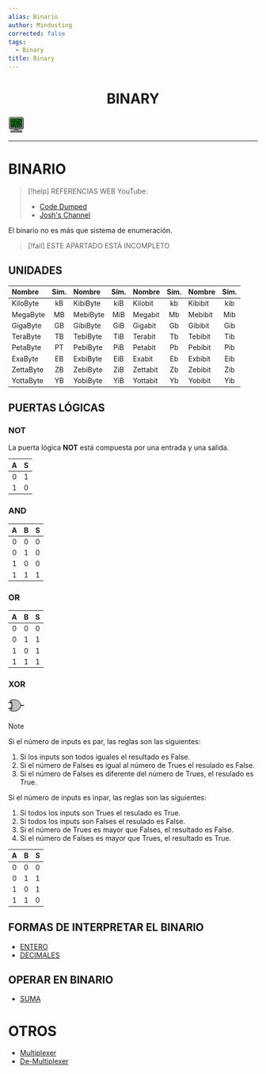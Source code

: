 ```yaml
---
alias: Binario
author: Mindusting
corrected: false
tags:
  - Binary
title: Binary
---
```


<h1 style="text-align:center;">BINARY</h1>

![#logo](../img/retro_monitor.png)

---

# BINARIO

> [!help] REFERENCIAS WEB
> YouTube:
> - [Code Dumped](https://youtu.be/HjneAhCy2N4)
> - [Josh's Channel](https://youtu.be/PMpNhbMjDj0)

El binario no es más que sistema de enumeración.

> [!fail] ESTE APARTADO ESTÁ INCOMPLETO

## UNIDADES

| Nombre    | Sím. | Nombre   | Sím. | Nombre   | Sím. | Nombre  | Sím. |
|:--------- |:----:|:-------- |:----:|:-------- |:----:|:------- |:----:|
| KiloByte  |  kB  | KibiByte | kiB  | Kilobit  |  kb  | Kibibit | kib  |
| MegaByte  |  MB  | MebiByte | MiB  | Megabit  |  Mb  | Mebibit | Mib  |
| GigaByte  |  GB  | GibiByte | GiB  | Gigabit  |  Gb  | Gibibit | Gib  |
| TeraByte  |  TB  | TebiByte | TiB  | Terabit  |  Tb  | Tebibit | Tib  |
| PetaByte  |  PT  | PebiByte | PiB  | Petabit  |  Pb  | Pebibit | Pib  |
| ExaByte   |  EB  | ExbiByte | EiB  | Exabit   |  Eb  | Exbibit | Eib  |
| ZettaByte |  ZB  | ZebiByte | ZiB  | Zettabit |  Zb  | Zebibit | Zib  |
| YottaByte |  YB  | YobiByte | YiB  | Yottabit |  Yb  | Yobibit | Yib  |

## PUERTAS LÓGICAS

### NOT

La puerta lógica **NOT** está compuesta por una entrada y una salida.

| A | S |
|:-:|:-:|
| 0 | 1 |
| 1 | 0 |

### AND

| A | B | S |
|:-:|:-:|:-:|
| 0 | 0 | 0 |
| 0 | 1 | 0 |
| 1 | 0 | 0 |
| 1 | 1 | 1 |

### OR

| A | B | S |
|:-:|:-:|:-:|
| 0 | 0 | 0 |
| 0 | 1 | 1 |
| 1 | 0 | 1 |
| 1 | 1 | 1 |

### XOR

![](../img/logic_gate_xor.png)

>[!note]
>Si el número de inputs es par, las reglas son las siguientes:
>1. Si los inputs son todos iguales el resultado es False.
>2. Si el número de Falses es igual al número de Trues el resulado es False.
>3. Si el número de Falses es diferente del número de Trues, el resulado es True.
>
>Si el número de inputs es inpar, las reglas son las siguientes:
>1. Si todos los inputs son Trues el resulado es True.
>2. Si todos los inputs son Falses el resulado es False.
>3. Si el número de Trues es mayor que Falses, el resultado es False.
>4. Si el número de Falses es mayor que Trues, el resultado es True.

| A | B | S |
|:-:|:-:|:-:|
| 0 | 0 | 0 |
| 0 | 1 | 1 |
| 1 | 0 | 1 |
| 1 | 1 | 0 |

## FORMAS DE INTERPRETAR EL BINARIO

- [ENTERO](bin_int.md)
- [DECIMALES](bin_float.md)

## OPERAR EN BINARIO

- [SUMA](bin_add.md)

# OTROS

- [Multiplexer](bin_multiplexer.md)
- [De-Multiplexer](bin_de-multiplexer.md)
